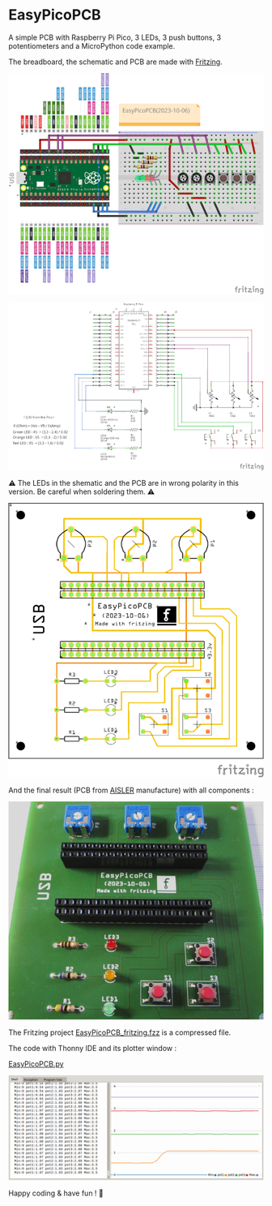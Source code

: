 # EasyPicoPCB

A simple PCB with Raspberry Pi Pico, 3 LEDs, 3 push buttons, 3 potentiometers and a MicroPython code example.

The breadboard, the schematic and PCB are made with [Fritzing](https://fritzing.org/).

![](assets/EasyPicoPCB_bb.png)

![](assets/EasyPicoPCB_schem.png)

⚠️ The LEDs in the shematic and the PCB are in wrong polarity in this version. Be careful when soldering them. ⚠️

![](assets/EasyPicoPCB_pcb.png)

And the final result (PCB from [AISLER](https://aisler.net/) manufacture) with all components :

![](assets/EasyPicoPCB_final.png)

The Fritzing project [EasyPicoPCB_fritzing.fzz](EasyPicoPCB_fritzing.fzz) is a compressed file.

The code with Thonny IDE and its plotter window :

[EasyPicoPCB.py](EasyPicoPCB.py)

![](assets/EasyPicoPCB_thonny.png)

Happy coding & have fun ! :partying_face:
